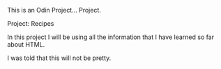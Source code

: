 This is an Odin Project... Project.

Project: Recipes

In this project I will be using all the information that I have learned
so far about HTML. 

I was told that this will not be pretty.